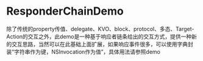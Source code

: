 # ResponderChainDemo
除了传统的property传值、delegate、KVO、block、protocol、多态、Target-Action的交互之外，此demo是一种基于响应者链条给出的交互方式，提供一种新的交互思路，当然可以在此基础上面扩展，如果响应事件很多，可以使用字典封装“字符串作为键，NSInvocation作为值”，具体用法请参照demo
